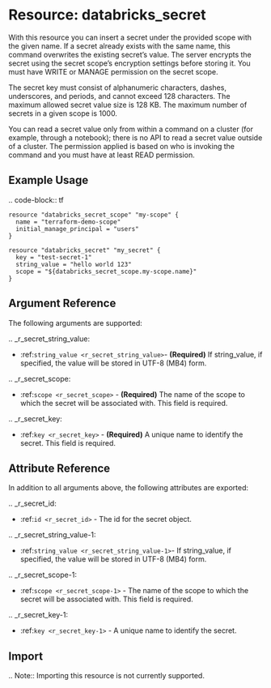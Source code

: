 # Resource: databricks_secret

With this resource you can insert a secret under the provided scope with the given name. If a secret already exists 
with the same name, this command overwrites the existing secret’s value. The server encrypts the secret using the 
secret scope’s encryption settings before storing it. You must have WRITE or MANAGE permission on the secret scope.

The secret key must consist of alphanumeric characters, dashes, underscores, and periods, and cannot exceed 
128 characters. The maximum allowed secret value size is 128 KB. The maximum number of secrets in a given scope is 1000.

You can read a secret value only from within a command on a cluster (for example, through a notebook); there is no API 
to read a secret value outside of a cluster. The permission applied is based on who is invoking the command and you must 
have at least READ permission.

## Example Usage

.. code-block:: tf

    resource "databricks_secret_scope" "my-scope" {
      name = "terraform-demo-scope"
      initial_manage_principal = "users"
    }
    
    resource "databricks_secret" "my_secret" {
      key = "test-secret-1"
      string_value = "hello world 123"
      scope = "${databricks_secret_scope.my-scope.name}"
    }

## Argument Reference

The following arguments are supported:

.. _r_secret_string_value:
* :ref:`string_value <r_secret_string_value>`- **(Required)** If string_value, if specified, the value will be stored in UTF-8 
(MB4) form.

.. _r_secret_scope:
* :ref:`scope <r_secret_scope>` - **(Required)** The name of the scope to which the secret will be associated with. 
This field is required.

.. _r_secret_key:
* :ref:`key <r_secret_key>` - **(Required)** A unique name to identify the secret. This field is required.

## Attribute Reference

In addition to all arguments above, the following attributes are exported:

.. _r_secret_id:
* :ref:`id <r_secret_id>` - The id for the secret object.

.. _r_secret_string_value-1:
* :ref:`string_value <r_secret_string_value-1>`- If string_value, if specified, the value will be stored in UTF-8 
(MB4) form.

.. _r_secret_scope-1:
* :ref:`scope <r_secret_scope-1>` - The name of the scope to which the secret will be associated with. 
This field is required.

.. _r_secret_key-1:
* :ref:`key <r_secret_key-1>` - A unique name to identify the secret.

## Import

.. Note:: Importing this resource is not currently supported.